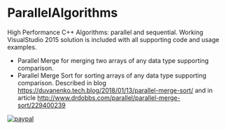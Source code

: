 # ParallelAlgorithms

High Performance C++ Algorithms: parallel and sequential. Working VisualStudio 2015 solution is included with all supporting code and usage examples.

- Parallel Merge for merging two arrays of any data type supporting comparison.
- Parallel Merge Sort for sorting arrays of any data type supporting comparison. 
  Described in blog https://duvanenko.tech.blog/2018/01/13/parallel-merge-sort/ and in article http://www.drdobbs.com/parallel/parallel-merge-sort/229400239


[![paypal](https://www.paypalobjects.com/en_US/i/btn/btn_donateCC_LG.gif)](https://www.paypal.com/cgi-bin/webscr?cmd=_s-xclick&hosted_button_id=LDD8L7UPAC7QL)
